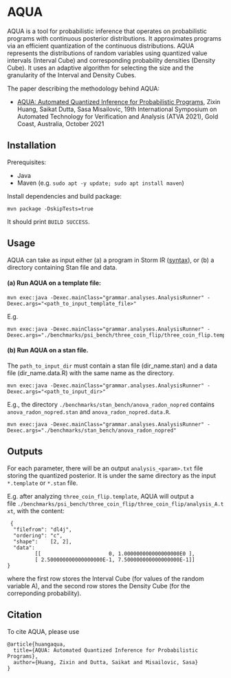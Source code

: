 # AQUA

AQUA is a tool for probabilistic inference that operates on probabilistic programs with continuous posterior distributions. It approximates programs via an efficient quantization of the continuous distributions. AQUA represents the distributions of random variables using quantized value intervals (Interval Cube) and corresponding probability densities (Density Cube). It uses an adaptive algorithm for selecting the size and the granularity of the Interval and Density Cubes.

The paper describing the methodology behind AQUA: 

* [AQUA: Automated Quantized Inference for Probabilistic Programs](https://misailo.cs.illinois.edu/papers/aqua-atva21.pdf), Zixin Huang, Saikat Dutta, Sasa Misailovic, 19th International Symposium on Automated Technology for Verification and Analysis (ATVA 2021), Gold Coast, Australia, October 2021


## Installation

Prerequisites:

* Java
* Maven (e.g. `sudo apt -y update; sudo apt install maven`)

Install dependencies and build package:

    mvn package -DskipTests=true

It should print `BUILD SUCCESS`.


## Usage

AQUA can take as input either (a) a program in Storm IR ([syntax](https://misailo.cs.illinois.edu/papers/storm-fse19.pdf)), or (b) a directory containing Stan file and data. 

#### (a) Run AQUA on a template file: 
    
    mvn exec:java -Dexec.mainClass="grammar.analyses.AnalysisRunner" -Dexec.args="<path_to_input_template_file>"
    
E.g. 

    mvn exec:java -Dexec.mainClass="grammar.analyses.AnalysisRunner" -Dexec.args="./benchmarks/psi_bench/three_coin_flip/three_coin_flip.template"
    

#### (b) Run AQUA on a stan file. 
The `path_to_input_dir` must contain a stan file (dir_name.stan) and a data file (dir_name.data.R) with the same name as the directory.
    
    mvn exec:java -Dexec.mainClass="grammar.analyses.AnalysisRunner" -Dexec.args="<path_to_input_dir>"
    
E.g., the directory `./benchmarks/stan_bench/anova_radon_nopred` contains `anova_radon_nopred.stan` and `anova_radon_nopred.data.R`.

    mvn exec:java -Dexec.mainClass="grammar.analyses.AnalysisRunner" -Dexec.args="./benchmarks/stan_bench/anova_radon_nopred"



## Outputs

For each parameter, there will be an output `analysis_<param>.txt` file storing the quantized posterior. It is under the same directory as the input `*.template` or `*.stan` file.

E.g. after analyzing `three_coin_flip.template`, AQUA will output a file `./benchmarks/psi_bench/three_coin_flip/three_coin_flip/analysis_A.txt`, with the content:

     {
      "filefrom": "dl4j",
      "ordering": "c",
      "shape":    [2, 2],
      "data":
             [[                      0, 1.000000000000000000E0 ], 
             [ 2.500000000000000000E-1, 7.500000000000000000E-1]]
    }

where the first row stores the Interval Cube (for values of the random variable A), and the second row stores the Density Cube (for the correponding probability).


## Citation

To cite AQUA, please use

    @article{huangaqua,
      title={AQUA: Automated Quantized Inference for Probabilistic Programs},
      author={Huang, Zixin and Dutta, Saikat and Misailovic, Sasa}
    }
